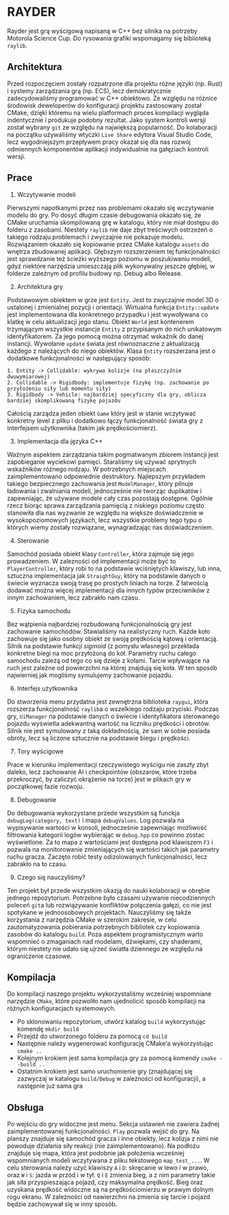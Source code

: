 RAYDER
======

Rayder jest grą wyścigową napisaną w C++ bez silnika na potrzeby Motorola Science Cup. Do rysowania grafiki wspomagamy się biblioteką `raylib`.

Architektura
------------

Przed rozpoczęciem zostały rozpatrzone dla projektu różne języki (np. Rust) i systemy zarządzania grą (np. ECS), lecz demokratycznie zadecydowaliśmy programować w C++ obiektowo.
Ze względu na różnice środowisk deweloperów do konfiguracji projektu zastosowany został CMake, dzięki któremu na wielu platformach proces kompilacji wygląda indentycznie i produkuje podobny rezultat.
Jako system kontroli wersji został wybrany `git` ze względu na największą popularność. Do kolaboracji na początku używaliśmy wtyczki `Live Share` edytora Visual Studio Code, lecz wygodniejszym przepływem pracy okazał się dla nas rozwój odmiennych komponentów aplikacji indywidualnie na gałęziach kontroli wersji.

Prace
-----

1. Wczytywanie modeli

Pierwszymi napotkanymi przez nas problemami okazało się wczytywanie modelu do gry. Po dosyć długim czasie debugowania okazało się, że CMake uruchamia skompilowaną grę w katalogu, który nie miał dostępu do folderu z zasobami. Niestety `raylib` nie daje zbyt treściwych ostrzeżeń o takiego rodzaju problemach i zwyczajnie nie pokazuje modelu. Rozwiązaniem okazało się kopiowanie przez CMake katalogu `assets` do wnętrza zbudowanej aplikacji. Głębszym rozszerzeniem tej funkcjonalności jest sprawdzanie też ścieżki wyższego poziomu w poszukiwaniu modeli, gdyż niektóre narzędzia umieszczają plik wykonywalny jeszcze głębiej, w folderze zależnym od profilu budowy np. Debug albo Release.

2. Architektura gry

Podstawowym obiektem w grze jest `Entity`. Jest to zwyczajnie model 3D o ustalonej i zmienialnej pozycji i orientacji. Wirtualna funkcja `Entity::update` jest implementowana dla konkretnego przypadku i jest wywoływana co klatkę w celu aktualizacji jego stanu. Obiekt `World` jest kontenerem trzymającym wszystkie instancje `Entity` z przypisanym do nich unikatowym identyfikatorem. Za jego pomocą można otrzymać wskaźnik do danej instancji. Wywołanie `update` świata jest równoznaczne z aktualizacją każdego z należących do niego obiektów. Klasa `Entity` rozszerzana jest o dodatkowe funkcjonalności w następujący sposób:

    1. Entity -> Collidable: wykrywa kolizje (na płaszczyźnie dwuwymiarowej)
    2. Collidable -> Rigidbody: implementuje fizykę (np. zachowanie po przyłożeniu siły lub momentu siły)
    3. Rigidbody -> Vehicle: najbardziej specyficzny dla gry, oblicza bardziej skomplikowaną fizykę pojazdu

Całością zarządza jeden obiekt `Game` który jest w stanie wczytywać konkretny level z pliku i dodatkowo łączy funkcjonalność świata gry z interfejsem użytkownika (takim jak prędkościomierz).

3. Implementacja dla języka C++

Ważnym aspektem zarządzania takim pogmatwanym zbiorem instancji jest zapobieganie wyciekowi pamięci. Staraliśmy się używać sprytnych wskaźników różnego rodzaju. W potrzebnych miejscach zaimplementowano odpowiednie destruktory. Najlepszym przykładem takiego bezpiecznego zachowania jest `ModelManager`, który pilnuje ładowania i zwalniania modeli, jednocześnie nie tworząc duplikatów i zapewniając, że używane modele cały czas pozostają dostępne. Ogólnie rzecz biorąc sprawa zarządzania pamięcią z niskiego poziomu często stanowiła dla nas wyzwanie ze względu na większe doświadczenie w wysokopoziomowych językach, lecz wszystkie problemy tego typu o których wiemy zostały rozwiązane, wynagradzając nas doświadczeniem.

4. Sterowanie

Samochód posiada obiekt klasy `Controller`, która zajmuje się jego prowadzeniem. W zalezności od implementacji może być to `PlayerController`, który robi to na podstawie wciśniętych klawiszy, lub inna, sztuczna implementacja jak `StraightGuy`, który na podstawie danych o świecie wyznacza swoją trasę po prostych liniach na torze. Z łatwością dodawać można więcej implementacji dla innych typów przeciwników z innym zachowaniem, lecz zabrakło nam czasu.

5. Fizyka samochodu

Bez wątpienia najbardziej rozbudowaną funkcjonalnością gry jest zachowanie samochodów. Stawialiśmy na realistyczny ruch. Każde koło zachowuje się jako osobny obiekt ze swoją prędkością kątową i orientacją. Silnik na podstawie funkcji *sigmoid* (z pomysłu własnego) przekłada konkretne biegi na moc przyłożoną do kół. Parametry ruchu całego samochodu zależą od tego co się dzieje z kołami. Tarcie wpływające na ruch jest zależne od powierzchni na której znajdują się koła. W ten sposób najwierniej jak mogliśmy symulujemy zachowanie pojazdu.

6. Interfejs użytkownika

Do stworzenia menu przydatna jest zewnętrzna biblioteka `raygui`, która rozszerza funkcjonalność `raylib`a o wszelkiego rodzaju przyciski. Podczas gry, `UiManager` na podstawie danych o świecie i identyfikatora sterowanego pojazdu wyświetla adekwantną wartość na liczniku prędkości i obrotów. Silnik nie jest symulowany z taką dokładnością, że sam w sobie posiada obroty, lecz są liczone sztucznie na podstawie biegu i prędkości.

7. Tory wyścigowe

Prace w kierunku implementacji rzeczywistego wyścigu nie zaszły zbyt daleko, lecz zachowanie AI i checkpointów (obszarów, które trzeba przekroczyć, by zaliczyć okrążenie na torze) jest w plikach gry w początkowej fazie rozwoju.

8. Debugowanie

Do debugowania wykorzystane przede wszystkim są funckja `debugLog(category, text)` i mapa `debugValues`. Log pozwala na wypisywanie wartości w konsoli, jednocześnie zapewniając możliwość filtrowania kategorii logów wybierając w `debug.hpp` co powinno zostac wyświetlone. Za to mapa z wartościami jest dostępna pod klawiszem `F3` i pozwala na monitorowanie zmieniających się wartości takich jak parametry ruchu gracza. Zaczęto robić testy odizolowanych funkcjonalności, lecz zabrakło na to czasu.

9. Czego się nauczyliśmy?

Ten projekt był przede wszystkim okazją do nauki kolaboracji w obrębie jednego repozytorium. Potrzebne było czasami używanie niecodziennych poleceń `git`a lub rozwiązywanie konfliktów połączenia gałęzi, co nie jest spotykane w jednoosobowych projektach. Nauczyliśmy się także korzystania z narzędzia CMake w szerokim zakresie, w celu zautomatyzowania pobierania potrzebnych bibliotek czy kopiowania zasobów do katalogu `build`. Poza aspektem programistycznym warto wspomnieć o zmaganiach nad modelami, dźwiękami, czy shaderami, którym niestety nie udało się ujrzeć światła dziennego ze względu na ograniczenie czasowe.

Kompilacja
-------

Do kompilacji naszego projektu wykorzystaliśmy wcześniej wspomniane narzędzie `CMake`, które pozwoliło nam ujednolicić sposób kompilacji na różnych konfiguracjach systemowych.
- Po sklonowaniu repozytorium, utwórz katalog `build` wykorzystując komendę `mkdir build`
- Przejdź do utworzonego folderu za pomocą `cd build`
- Następnie należy wygenerować konfigurację CMake'a wykorzystując `cmake ..`
- Kolejnym krokiem jest sama kompilacja gry za pomocą komendy `cmake --build ..`
- Ostatnim krokiem jest samo uruchomienie gry (znajdującej się zazwyczaj w katalogu `build/Debug` w zależności od konfiguracji), a następnie już sama gra

Obsługa
-------

Po wejściu do gry widoczne jest menu. Sekcja ustawień nie zawiera żadnej zaimplementowanej funkcjonalności. `Play` pozwala wejść do gry. Na planszy znajduje się samochód gracza i inne obiekty, lecz kolizja z nimi nie powoduje działania siły reakcji (nie zaimplementowano). Na podłożu znajduje się mapa, która jest podobnie jak położenia wcześniej wspomnianych modeli wczytywana z pliku tekstowego `map_test_...`. W celu sterowania należy użyć klawiszy `A` i `D`: skręcanie w lewo i w prawo, oraz `W` i `S`: jazda w przód i w tył. `Q` i `E` zmienia bieg, a z nim parametry takie jak siła przyspieszająca pojazd, czy maksymalna prędkość. Bieg oraz uzyskana prędkość widoczne są na prędkościomierzu w prawym dolnym rogu ekranu. W zależności od nawierzchni na zmienia się tarcie i pojazd będzie zachowywał się w inny sposób.